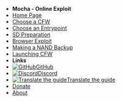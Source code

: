 - **Mocha - Online Exploit**
- [Home Page](../../introduction)
- [Choose a CFW](../../cfw-choice)
- [Choose an Entrypoint](../entrypoint-choice)
- [SD Preparation](sd-preparation)
- [Browser Exploit](browser-exploit)
- [Making a NAND Backup](nand-backup)
- [Launching CFW](launching-cfw)
- **Links**
- [![GitHub](https://icongr.am/simple/github.svg?color=808080&size=16)GitHub](https://github.com/hacks-guide/Guide-WiiU)
- [![Discord](https://icongr.am/simple/discord.svg?colored&size=16)Discord](https://discord.gg/C29hYvh)
- [![Translate the guide](https://icongr.am/material/translate.svg?color=808080&size=16)Translate the guide](https://hacks-guide.crowdin.com/u/projects/10)
- [Donate](donations)
- [About](../../about)